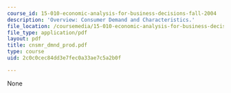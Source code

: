 ```yaml
---
course_id: 15-010-economic-analysis-for-business-decisions-fall-2004
description: 'Overview: Consumer Demand and Characteristics.'
file_location: /coursemedia/15-010-economic-analysis-for-business-decisions-fall-2004/2c0c0cec84dd3e7fec0a33ae7c5a2b0f_cnsmr_dmnd_prod.pdf
file_type: application/pdf
layout: pdf
title: cnsmr_dmnd_prod.pdf
type: course
uid: 2c0c0cec84dd3e7fec0a33ae7c5a2b0f

---
```

None